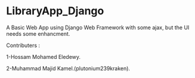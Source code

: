 # LibraryApp_Django


A Basic Web App using Django Web Framework with some ajax, but the UI needs some enhancment.

Contributers : 

1-Hossam Mohamed Eledewy.

2-Muhammad Majid Kamel.(plutonium239kraken).
